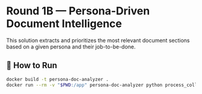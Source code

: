 # Round 1B — Persona-Driven Document Intelligence

This solution extracts and prioritizes the most relevant document sections based on a given persona and their job-to-be-done.

## 🧪 How to Run

```bash
docker build -t persona-doc-analyzer .
docker run --rm -v "$PWD:/app" persona-doc-analyzer python process_collection.py "Collection 1"

